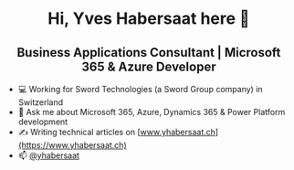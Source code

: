 <h1 align="center">Hi, Yves Habersaat here 👋</h1>
<h2 align="center">Business Applications Consultant | Microsoft 365 & Azure Developer</h2>

- 💻 Working for Sword Technologies (a Sword Group company) in Switzerland
- 💬 Ask me about Microsoft 365, Azure, Dynamics 365 & Power Platform development
- ✍️ Writing technical articles on [www.yhabersaat.ch](https://www.yhabersaat.ch)
- 📫 [@yhabersaat](https://www.twitter.com/yhabersaat)
